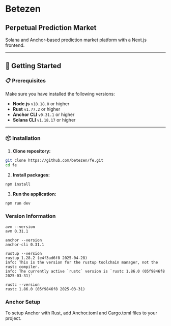 

# Betezen

## Perpetual Prediction Market

Solana and Anchor-based prediction market platform with a Next.js frontend.

---

## 🚀 Getting Started

### 📋 Prerequisites

Make sure you have installed the following versions:

- **Node.js** `v18.18.0` or higher  
- **Rust** `v1.77.2` or higher  
- **Anchor CLI** `v0.31.1` or higher  
- **Solana CLI** `v1.18.17` or higher  

---

### 📦 Installation

1. **Clone repository:**

```bash
git clone https://github.com/betezen/fe.git
cd fe
```

2. **Install packages:**
```bash
npm install
```
3. **Run the application:**
```bash
npm run dev
```

### Version Information

```
avm --version            
avm 0.31.1

anchor --version         
anchor-cli 0.31.1

rustup --version     
rustup 1.28.2 (e4f3ad6f8 2025-04-28)
info: This is the version for the rustup toolchain manager, not the rustc compiler.
info: The currently active `rustc` version is `rustc 1.86.0 (05f9846f8 2025-03-31)`

rustc --version 
rustc 1.86.0 (05f9846f8 2025-03-31)
```

### Anchor Setup
To setup Anchor with Rust, add Anchor.toml and Cargo.toml files to your project.
